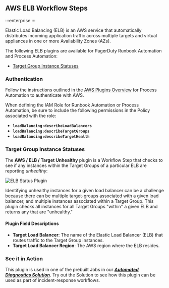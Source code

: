 ## AWS ELB Workflow Steps

:::enterprise
:::

Elastic Load Balancing (ELB) is an AWS service that automatically distributes incoming application traffic across multiple targets and virtual appliances in one or more Availability Zones (AZs).

The following ELB plugins are available for PagerDuty Runbook Automation and Process Automation:

* [Target Group Instance Statuses](#target-group-instance-statuses)

### Authentication
Follow the instructions outlined in the [AWS Plugins Overview](/manual/plugins/aws-plugins-overview.html) for Process Automation to authenticate with AWS.

When defining the IAM Role for Runbook Automation or Process Automation, be sure to include the following permissions in the Policy associated with the role:

* **`loadBalancing:describeLoadBalancers`**
* **`loadBalancing:describeTargetGroups`**
* **`loadBalancing:describeTargetHealth`**

### Target Group Instance Statuses
The **AWS / ELB / Target Unhealthy** plugin is a Workflow Step that checks to see if any instances within the Target Groups of a particular ELB are reporting _unhealthy_:

![ELB Status Plugin](/assets/img/aws-elb-status-check-plugin.png)<br>

Identifying unhealthy instances for a given load balancer can be a challenge because there can be multiple target-groups associated with a given load balancer, and multiple instances associated within a Target Group.
This plugin checks all instances for all Target Groups "within" a given ELB and returns any that are "unhealthy."

#### Plugin Field Descriptions

* **Target Load Balancer**: The name of the Elastic Load Balancer (ELB) that routes traffic to the Target Group instances.
* **Target Load Balancer Region**: The AWS region where the ELB resides.

### See it in Action
This plugin is used in one of the prebuilt Jobs in our [**_Automated Diagnostics Solution_**](/learning/solutions/automated-diagnostics/index.md).
Try out the Solution to see how this plugin can be used as part of incident-response workflows.
